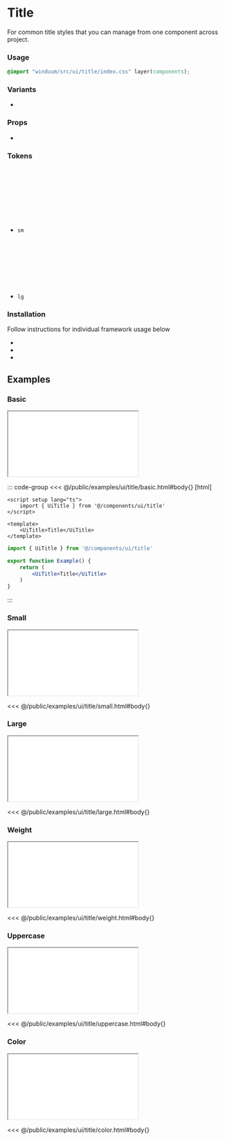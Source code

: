 # Title
For common title styles that you can manage from one component across project.

<ViewSourceGh href="https://github.com/winduum/winduum/blob/main/src/ui/title" />

### Usage

```css
@import "winduum/src/ui/title/index.css" layer(components);
```

### Variants
* <LinkGh name="default" path="ui/title" />

### Props
* <LinkGh name="default-props" path="ui/title" />

### Tokens
* `sm` <a href="https://github.com/winduum/winduum/blob/main/src/ui/title/sm.css" target="_blank" rel="noreferrer" class="winduum-gh-link"><svg><use href="#icon-gh" /></svg></a>
* `lg` <a href="https://github.com/winduum/winduum/blob/main/src/ui/title/lg.css" target="_blank" rel="noreferrer" class="winduum-gh-link"><svg><use href="#icon-gh" /></svg></a>

### Installation
Follow instructions for individual framework usage below

* <LinkGh name="winduum" url="https://github.com/winduum/winduum/blob/main/src/ui/title" />
* <LinkGh name="winduum-vue" url="https://github.com/winduum/winduum-vue/blob/main/src/components/ui/title" />
* <LinkGh name="winduum-react" url="https://github.com/winduum/winduum-react/blob/main/src/components/ui/title" />

## Examples

### Basic

<iframe onload="this.style.visibility = 'visible';" src="/examples/ui/title/basic.html"></iframe>

::: code-group
<<< @/public/examples/ui/title/basic.html#body{} [html]
```vue
<script setup lang="ts">
    import { UiTitle } from '@/components/ui/title'
</script>

<template>
    <UiTitle>Title</UiTitle>
</template>
```
```jsx
import { UiTitle } from '@/components/ui/title'

export function Example() {
    return (
        <UiTitle>Title</UiTitle>
    )
}
```
:::

### Small

<iframe onload="this.style.visibility = 'visible';" src="/examples/ui/title/small.html"></iframe>

<<< @/public/examples/ui/title/small.html#body{}

### Large

<iframe onload="this.style.visibility = 'visible';" src="/examples/ui/title/large.html"></iframe>

<<< @/public/examples/ui/title/large.html#body{}

### Weight

<iframe onload="this.style.visibility = 'visible';" src="/examples/ui/title/weight.html"></iframe>

<<< @/public/examples/ui/title/weight.html#body{}

### Uppercase

<iframe onload="this.style.visibility = 'visible';" src="/examples/ui/title/uppercase.html"></iframe>

<<< @/public/examples/ui/title/uppercase.html#body{}

### Color

<iframe onload="this.style.visibility = 'visible';" src="/examples/ui/title/color.html"></iframe>

<<< @/public/examples/ui/title/color.html#body{}
